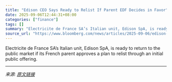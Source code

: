 ```yaml
---
title: "Edison CEO Says Ready to Relist If Parent EDF Decides in Favor"
date: 2025-09-06T12:44:31+08:00
categories: ["finance"]
tags: []
summary: "Electricite de France SA’s Italian unit, Edison SpA, is ready to return to the public market if its French parent approves a plan to relist through an initial public offering."
source_url: "https://www.bloomberg.com/news/articles/2025-09-06/edison-ceo-says-ready-to-relist-if-parent-edf-decides-in-favor"
---
```


Electricite de France SA’s Italian unit, Edison SpA, is ready to return to the public market if its French parent approves a plan to relist through an initial public offering.

---

*来源: [原文链接](https://www.bloomberg.com/news/articles/2025-09-06/edison-ceo-says-ready-to-relist-if-parent-edf-decides-in-favor)*

